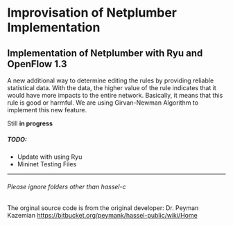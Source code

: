 # Improvisation of Netplumber Implementation
## Implementation of Netplumber with Ryu and OpenFlow 1.3

A new additional way to determine editing the rules by providing reliable statistical data. With the data, the higher value of the rule indicates that it would have more impacts to the entire network. Basically, it means that this rule is good or harmful. We are using Girvan-Newman Algorithm to implement this new feature.

Still **in progress**

##### TODO:
+ Update with using Ryu
+ Mininet Testing Files

***
###### Please ignore folders other than hassel-c
The orginal source code is from the original developer: Dr. Peyman Kazemian
https://bitbucket.org/peymank/hassel-public/wiki/Home
